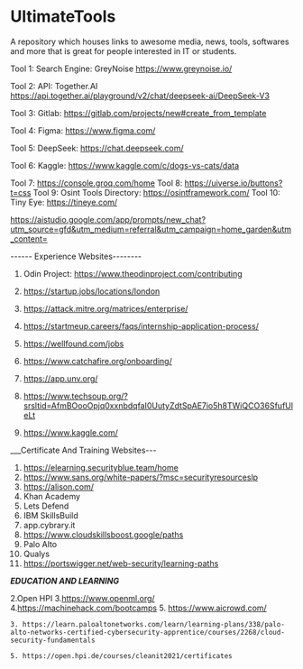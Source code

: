 # UltimateTools
A repository which houses links to awesome media, news, tools, softwares and more that is great for people interested in IT or students.

Tool 1: Search Engine: GreyNoise https://www.greynoise.io/

Tool 2: API: Together.AI  https://api.together.ai/playground/v2/chat/deepseek-ai/DeepSeek-V3

Tool 3: Gitlab: https://gitlab.com/projects/new#create_from_template

Tool 4: Figma: https://www.figma.com/

Tool 5: DeepSeek: https://chat.deepseek.com/

Tool 6: Kaggle: https://www.kaggle.com/c/dogs-vs-cats/data

Tool 7: https://console.groq.com/home
Tool 8: https://uiverse.io/buttons?t=css
Tool 9: Osint Tools Directory: https://osintframework.com/
Tool 10: Tiny Eye: https://tineye.com/

https://aistudio.google.com/app/prompts/new_chat?utm_source=gfd&utm_medium=referral&utm_campaign=home_garden&utm_content=


------ Experience Websites--------
1. Odin Project: https://www.theodinproject.com/contributing
2. https://startup.jobs/locations/london
3. https://attack.mitre.org/matrices/enterprise/


6. https://startmeup.careers/faqs/internship-application-process/
7. https://wellfound.com/jobs
8. https://www.catchafire.org/onboarding/
9. https://app.unv.org/
10. https://www.techsoup.org/?srsltid=AfmBOooOpjq0xxnbdqfaI0UutyZdtSpAE7io5h8TWiQCO36SfufUleLt
11. https://www.kaggle.com/

 ___Certificate And Training Websites---
1. https://elearning.securityblue.team/home
2. https://www.sans.org/white-papers/?msc=securityresourceslp
3. https://alison.com/
4. Khan Academy
5. Lets Defend
6. IBM SkillsBuild
7. app.cybrary.it
8. https://www.cloudskillsboost.google/paths
9. Palo Alto
10. Qualys
11. https://portswigger.net/web-security/learning-paths
   

___EDUCATION AND LEARNING___

2.Open HPI
3.https://www.openml.org/
4.https://machinehack.com/bootcamps
5. https://www.aicrowd.com/
 

  
    3. https://learn.paloaltonetworks.com/learn/learning-plans/338/palo-alto-networks-certified-cybersecurity-apprentice/courses/2268/cloud-security-fundamentals
    
    5. https://open.hpi.de/courses/cleanit2021/certificates
